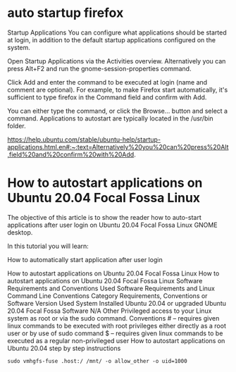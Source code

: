 # auto startup firefox

Startup Applications
You can configure what applications should be started at login, in addition to the default startup applications configured on the system.

Open Startup Applications via the Activities overview. Alternatively you can press Alt+F2 and run the gnome-session-properties command.

Click Add and enter the command to be executed at login (name and comment are optional). For example, to make Firefox start automatically, it's sufficient to type firefox in the Command field and confirm with Add.

You can either type the command, or click the Browse... button and select a command. Applications to autostart are typically located in the /usr/bin folder.



https://help.ubuntu.com/stable/ubuntu-help/startup-applications.html.en#:~:text=Alternatively%20you%20can%20press%20Alt,field%20and%20confirm%20with%20Add.


# How to autostart applications on Ubuntu 20.04 Focal Fossa Linux


The objective of this article is to show the reader how to auto-start applications after user login on Ubuntu 20.04 Focal Fossa Linux GNOME desktop.

In this tutorial you will learn:

How to automatically start application after user login

How to autostart applications on Ubuntu 20.04 Focal Fossa Linux
How to autostart applications on Ubuntu 20.04 Focal Fossa Linux
Software Requirements and Conventions Used
Software Requirements and Linux Command Line Conventions
Category	Requirements, Conventions or Software Version Used
System	Installed Ubuntu 20.04 or upgraded Ubuntu 20.04 Focal Fossa
Software	N/A
Other	Privileged access to your Linux system as root or via the sudo command.
Conventions	# – requires given linux commands to be executed with root privileges either directly as a root user or by use of sudo command
$ – requires given linux commands to be executed as a regular non-privileged user
How to autostart applications on Ubuntu 20.04 step by step instructions


 
```
sudo vmhgfs-fuse .host:/ /mnt/ -o allow_other -o uid=1000  
```